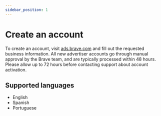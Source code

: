```yaml
---
sidebar_position: 1
---
```


# Create an account
To create an account, visit [ads.brave.com](https://ads.brave.com/) and fill out the requested business information. All new advertiser accounts go through manual approval by the Brave team, and are typically processed within 48 hours. Please allow up to 72 hours before contacting support about account activation.

## Supported languages
- English
- Spanish
- Portuguese